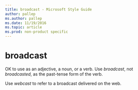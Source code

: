 ```yaml
---
title: broadcast - Microsoft Style Guide
author: pallep
ms.author: pallep
ms.date: 11/19/2016
ms.topic: article
ms.prod: non-product specific
---
```


# broadcast

OK to use as an adjective, a noun, or a verb. Use *broadcast*, not *broadcasted*, as the past-tense form of the verb.

Use *webcast* to refer to a broadcast delivered on the web.
